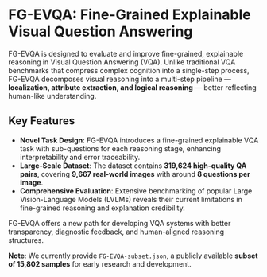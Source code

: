# FG-EVQA: Fine-Grained Explainable Visual Question Answering

FG-EVQA is designed to evaluate and improve fine-grained, explainable reasoning in Visual Question Answering (VQA). Unlike traditional VQA benchmarks that compress complex cognition into a single-step process, FG-EVQA decomposes visual reasoning into a multi-step pipeline — **localization, attribute extraction, and logical reasoning** — better reflecting human-like understanding.

## Key Features

- **Novel Task Design**: FG-EVQA introduces a fine-grained explainable VQA task with sub-questions for each reasoning stage, enhancing interpretability and error traceability.
- **Large-Scale Dataset**: The dataset contains **319,624 high-quality QA pairs**, covering **9,667 real-world images** with around **8 questions per image**.
- **Comprehensive Evaluation**: Extensive benchmarking of popular Large Vision-Language Models (LVLMs) reveals their current limitations in fine-grained reasoning and explanation credibility.

FG-EVQA offers a new path for developing VQA systems with better transparency, diagnostic feedback, and human-aligned reasoning structures.

**Note**: We currently provide `FG-EVQA-subset.json`, a publicly available **subset of 15,802 samples** for early research and development.

